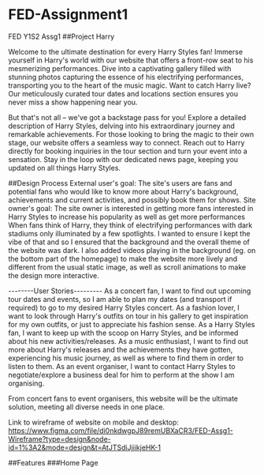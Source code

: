 # FED-Assignment1
FED Y1S2 Assg1
##Project Harry

Welcome to the ultimate destination for every Harry Styles fan! Immerse yourself in Harry's world with our website that offers a front-row seat to his mesmerizing performances. Dive into a captivating gallery filled with stunning photos capturing the essence of his electrifying performances, transporting you to the heart of the music magic. Want to catch Harry live? Our meticulously curated tour dates and locations section ensures you never miss a show happening near you.

But that's not all – we've got a backstage pass for you! Explore a detailed description of Harry Styles, delving into his extraordinary journey and remarkable achievements. For those looking to bring the magic to their own stage, our website offers a seamless way to connect. Reach out to Harry directly for booking inquiries in the tour section and turn your event into a sensation. Stay in the loop with our dedicated news page, keeping you updated on all things Harry Styles.

##Design Process
External user's goal:
The site's users are fans and potential fans who would like to know more about Harry's background, achievements and current activities, and possibly book them for shows.
Site owner's goal:
The site owner is interested in getting more fans interested in Harry Styles to increase his popularity as well as get more performances
When fans think of Harry, they think of electrifying performances with dark stadiums only illuminated by a few spotlights. I wanted to ensure I kept the vibe of that and so I ensured that the background and the overall theme of the website was dark. I also added videos playing in the background (eg. on the bottom part of the homepage) to make the website more lively and different from the usual static image, as well as scroll animations to make the design more interactive.

--------User Stories---------
As a concert fan, I want to find out upcoming tour dates and events, so I am able to plan my dates (and transport if required) to go to my desired Harry Styles concert.
As a fashion lover, I want to look through Harry's outfits on tour in his gallery to get inspiration for my own outfits, or just to appreciate his fashion sense.
As a Harry Styles fan, I want to keep up with the scoop on Harry Styles, and be informed about his new activities/releases.
As a music enthusiast, I want to find out more about Harry's releases and the achievements they have gotten, experiencing his music journey, as well as where to find them in order to listen to them.
As an event organiser, I want to contact Harry Styles to negotiate/explore a business deal for him to perform at the show I am organising.

From concert fans to event organisers, this website will be the ultimate solution, meeting all diverse needs in one place.

Link to wireframe of website on mobile and desktop: https://www.figma.com/file/di0nkdwgpJ89remUBXaCR3/FED-Assg1-Wireframe?type=design&node-id=1%3A2&mode=design&t=AtJTSdiJjiikjeHK-1

##Features
###Home Page


